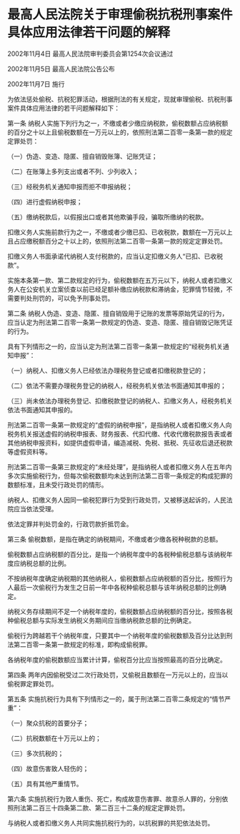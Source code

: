 # 最高人民法院关于审理偷税抗税刑事案件具体应用法律若干问题的解释

2002年11月4日 最高人民法院审判委员会第1254次会议通过

2002年11月5日 最高人民法院公告公布

2002年11月7日 施行

<!-- INFO END -->

为依法惩处偷税、抗税犯罪活动，根据刑法的有关规定，现就审理偷税、抗税刑事案件具体应用法律的若干问题解释如下：

第一条 纳税人实施下列行为之一，不缴或者少缴应纳税款，偷税数额占应纳税额的百分之十以上且偷税数额在一万元以上的，依照刑法第二百零一条第一款的规定定罪处罚：

（一）伪造、变造、隐匿、擅自销毁账簿、记账凭证；

（二）在账簿上多列支出或者不列、少列收入；

（三）经税务机关通知申报而拒不申报纳税；

（四）进行虚假纳税申报；

（五）缴纳税款后，以假报出口或者其他欺骗手段，骗取所缴纳的税款。

扣缴义务人实施前款行为之一，不缴或者少缴已扣、已收税款，数额在一万元以上且占应缴税额百分之十以上的，依照刑法第二百零一条第一款的规定定罪处罚。

扣缴义务人书面承诺代纳税人支付税款的，应当认定扣缴义务人“已扣、已收税款”。

实施本条第一款、第二款规定的行为，偷税数额在五万元以下，纳税人或者扣缴义务人在公安机关立案侦查以前已经足额补缴应纳税款和滞纳金，犯罪情节轻微，不需要判处刑罚的，可以免予刑事处罚。

第二条 纳税人伪造、变造、隐匿、擅自销毁用于记账的发票等原始凭证的行为，应当认定为刑法第二百零一条第一款规定的伪造、变造、隐匿、擅自销毁记账凭证的行为。

具有下列情形之一的，应当认定为刑法第二百零一条第一款规定的“经税务机关通知申报”：

（一）纳税人、扣缴义务人已经依法办理税务登记或者扣缴税款登记的；

（二）依法不需要办理税务登记的纳税人，经税务机关依法书面通知其申报的；

（三）尚未依法办理税务登记、扣缴税款登记的纳税人、扣缴义务人，经税务机关依法书面通知其申报的。

刑法第二百零一条第一款规定的“虚假的纳税申报”，是指纳税人或者扣缴义务人向税务机关报送虚假的纳税申报表、财务报表、代扣代缴、代收代缴税款报告表或者其他纳税申报资料，如提供虚假申请，编造减税、免税、抵税、先征收后退还税款等虚假资料等。

刑法第二百零一条第三款规定的“未经处理”，是指纳税人或者扣缴义务人在五年内多次实施偷税行为，但每次偷税数额均未达到刑法第二百零一条规定的构成犯罪的数额标准，且未受行政处罚的情形。

纳税人、扣缴义务人因同一偷税犯罪行为受到行政处罚，又被移送起诉的，人民法院应当依法受理。

依法定罪并判处罚金的，行政罚款折抵罚金。

第三条 偷税数额，是指在确定的纳税期间，不缴或者少缴各税种税款的总额。

偷税数额占应纳税额的百分比，是指一个纳税年度中的各税种偷税总额与该纳税年度应纳税总额的比例。

不按纳税年度确定纳税期的其他纳税人，偷税数额占应纳税额的百分比，按照行为人最后一次偷税行为发生之日前一年中各税种偷税总额与该年纳税总额的比例确定。

纳税义务存续期间不足一个纳税年度的，偷税数额占应纳税额的百分比，按照各税种偷税总额与实际发生纳税义务期间应当缴纳税款总额的比例确定。

偷税行为跨越若干个纳税年度，只要其中一个纳税年度的偷税数额及百分比达到刑法第二百零一条第一款规定的标准，即构成偷税罪。

各纳税年度的偷税数额应当累计计算，偷税百分比应当按照最高的百分比确定。

第四条 两年内因偷税受过二次行政处罚，又偷税且数额在一万元以上的，应当以偷税罪定罪处罚。

第五条 实施抗税行为具有下列情形之一的，属于刑法第二百零二条规定的“情节严重”：

（一）聚众抗税的首要分子；

（二）抗税数额在十万元以上的；

（三）多次抗税的；

（四）故意伤害致人轻伤的；

（五）具有其他严重情节。

第六条 实施抗税行为致人重伤、死亡，构成故意伤害罪、故意杀人罪的，分别依照刑法第二百三十四条第二款、第二百三十二条的规定定罪处罚。

与纳税人或者扣缴义务人共同实施抗税行为的，以抗税罪的共犯依法处罚。